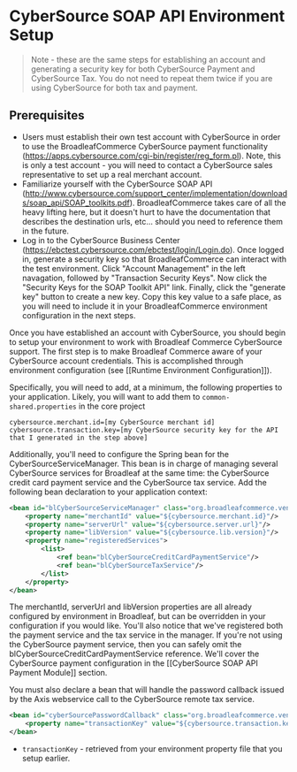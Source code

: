 # CyberSource SOAP API Environment Setup

> Note - these are the same steps for establishing an account and generating a security key for both CyberSource Payment and CyberSource Tax. You do not need to repeat them twice if you are using CyberSource for both tax and payment.

## Prerequisites

- Users must establish their own test account with CyberSource in order to use the BroadleafCommerce CyberSource payment functionality (https://apps.cybersource.com/cgi-bin/register/reg_form.pl). Note, this is only a test account - you will need to contact a CyberSource sales representative to set up a real merchant account.
- Familiarize yourself with the CyberSource SOAP API (http://www.cybersource.com/support_center/implementation/downloads/soap_api/SOAP_toolkits.pdf). BroadleafCommerce takes care of all the heavy lifting here, but it doesn't hurt to have the documentation that describes the destination urls, etc... should you need to reference them in the future.
- Log in to the CyberSource Business Center (https://ebctest.cybersource.com/ebctest/login/Login.do). Once logged in, generate a security key so that BroadleafCommerce can interact with the test environment. Click "Account Management" in the left navagation, followed by "Transaction Security Keys". Now click the "Security Keys for the SOAP Toolkit API" link. Finally, click the "generate key" button to create a new key. Copy this key value to a safe place, as you will need to include it in your BroadleafCommerce environment configuration in the next steps.

Once you have established an account with CyberSource, you should begin to setup your environment to work with Broadleaf Commerce CyberSource support. The first step is to make Broadleaf Commerce aware of your CyberSource account credentials. This is accomplished through environment configuration (see [[Runtime Environment Configuration]]).

Specifically, you will need to add, at a minimum, the following properties to your application. Likely, you will want to add them to `common-shared.properties` in the core project

```text
cybersource.merchant.id=[my CyberSource merchant id]
cybersource.transaction.key=[my CyberSource security key for the API that I generated in the step above]
```

Additionally, you'll need to configure the Spring bean for the CyberSourceServiceManager. This bean is in charge of managing several CyberSource services for Broadleaf at the same time: the CyberSource credit card payment service and the CyberSource tax service. Add the following bean declaration to your application context:

```xml
<bean id="blCyberSourceServiceManager" class="org.broadleafcommerce.vendor.cybersource.service.CyberSourceServiceManagerImpl">
    <property name="merchantId" value="${cybersource.merchant.id}"/>
    <property name="serverUrl" value="${cybersource.server.url}"/>
    <property name="libVersion" value="${cybersource.lib.version}"/>
    <property name="registeredServices">
        <list>
            <ref bean="blCyberSourceCreditCardPaymentService"/>
            <ref bean="blCyberSourceTaxService"/>
        </list>
    </property>
</bean>
```

The merchantId, serverUrl and libVersion properties are all already configured by environment in Broadleaf, but can be overridden in your configuration if you would like. You'll also notice that we've registered both the payment service and the tax service in the manager. If you're not using the CyberSource payment service, then you can safely omit the blCyberSourceCreditCardPaymentService reference. We'll cover the CyberSource payment configuration in the [[CyberSource SOAP API Payment Module]] section.

You must also declare a bean that will handle the password callback issued by the Axis webservice call to the CyberSource remote tax service.

```xml
<bean id="cyberSourcePasswordCallback" class="org.broadleafcommerce.vendor.cybersource.service.CyberSourcePasswordCallback">
    <property name="transactionKey" value="${cybersource.transaction.key}"/>
</bean>
```

- `transactionKey` - retrieved from your environment property file that you setup earlier.
